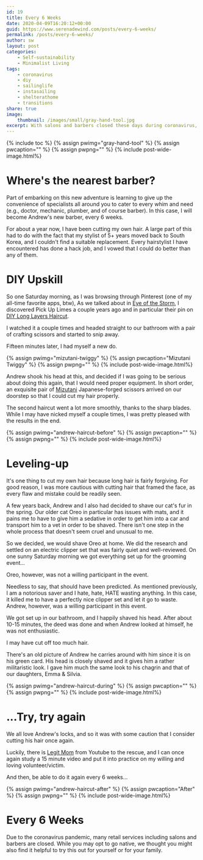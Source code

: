 ```yaml
---
id: 19
title: Every 6 Weeks
date: 2020-04-09T16:20:12+00:00
guid: https://www.serenadewind.com/posts/every-6-weeks/
permalink: /posts/every-6-weeks/
author: sw
layout: post
categories:
    - Self-sustainability
    - Minimalist Living
tags:
    - coronavirus
    - diy
    - sailinglife
    - instasailing
    - shelterathome
    - transitions
share: true
image:
    thumbnail: /images/small/gray-hand-tool.jpg 
excerpt: With salons and barbers closed these days during coronavirus, you may also want to give DIY haircuts every 6 weeks.
---
```

{% include toc %}
{% assign pwimg="gray-hand-tool" %}
{% assign pwcaption="" %}
{% assign pwpng="" %}
{% include post-wide-image.html%}


# Where's the nearest barber?

Part of embarking on this new adventure is learning to give up the convenience of specialists all around you to cater to every whim and need (e.g., doctor, mechanic, plumber, and of course barber). In this case, I will become Andrew's new barber, every 6 weeks.

For about a year now, I have been cutting my own hair. A large part of this had to do with the fact that my stylist of 5+ years moved back to South Korea, and I couldn't find a suitable replacement. Every hairstylist I have encountered has done a hack job, and I vowed that I could do better than any of them. 

# DIY Upskill

So one Saturday morning, as I was browsing through Pinterest (one of my all-time favorite apps, btw), As we talked about in [Eye of the Storm](/posts/eye-of-the-storm/ "Eye of the Storm"), I discovered Pick Up Limes a couple years ago and in particular their pin on [DIY Long Layers Haircut](https://www.youtube.com/watch?v=xNzZqVUl28E "PUL DIY Long Layers Haircut").

I watched it a couple times and headed straight to our bathroom with a pair of crafting scissors and started to snip away.

Fifteen minutes later, I had myself a new do.

{% assign pwimg="mizutani-twiggy" %}
{% assign pwcaption="Mizutani Twiggy" %}
{% assign pwpng="" %}
{% include post-wide-image.html%}


Andrew shook his head at this, and decided if I was going to be serious about doing this again, that I would need proper equipment. In short order, an exquisite pair of [Mizutani](https://mizutaniscissors.com/ "Mizutani") Japanese-forged scissors arrived on our doorstep so that I could cut my hair properly.

The second haircut went a lot more smoothly, thanks to the sharp blades. While I may have nicked myself a couple times, I was pretty pleased with the results in the end.

{% assign pwimg="andrew-haircut-before" %}
{% assign pwcaption="" %}
{% assign pwpng="" %}
{% include post-wide-image.html%}


# Leveling-up

It's one thing to cut my own hair because long hair is fairly forgiving. For good reason, I was more cautious with cutting hair that framed the face, as every flaw and mistake could be readily seen.

A few years back, Andrew and I also had decided to shave our cat's fur in the spring. Our older cat Oreo in particular has issues with mats, and it pains me to have to give him a sedative in order to get him into a car and transport him to a vet in order to be shaved. There isn't one step in the whole process that doesn't seem cruel and unusual to me.   

So we decided, we would shave Oreo at home. We did the research and settled on an electric clipper set that was fairly quiet and well-reviewed. On one sunny Saturday morning we got everything set up for the grooming event... 

Oreo, however, was not a willing participant in the event.

Needless to say, that should have been predicted. As mentioned previously, I am a notorious saver and I hate, hate, HATE wasting anything. In this case, it killed me to have a perfectly nice clipper set and let it go to waste. Andrew, however, was a willing participant in this event.

We got set up in our bathroom, and I happily shaved his head. After about 10-15 minutes, the deed was done and when Andrew looked at himself, he was not enthusiastic. 

I may have cut off too much hair.

There's an old picture of Andrew he carries around with him since it is on his green card. His head is closely shaved and it gives him a rather militaristic look. I gave him much the same look to his chagrin and that of our daughters, Emma & Silvia.  

{% assign pwimg="andrew-haircut-during" %}
{% assign pwcaption="" %}
{% assign pwpng="" %}
{% include post-wide-image.html%}


# ...Try, try again

We all love Andrew's locks, and so it was with some caution that I consider cutting his hair once again.

Luckily, there is [Legit Mom](https://www.youtube.com/watch?v=A7lp3Smvle0 "Legit Mom") from Youtube to the rescue, and I can once again study a 15 minute video and put it into practice on my willing and loving volunteer/victim.

And then, be able to do it again every 6 weeks...

{% assign pwimg="andrew-haircut-after" %}
{% assign pwcaption="After" %}
{% assign pwpng="" %}
{% include post-wide-image.html%}


# Every 6 Weeks

Due to the coronavirus pandemic, many retail services including salons and barbers are closed. While you may opt to go native, we thought you might also find it helpful to try this out for yourself or for your family. 